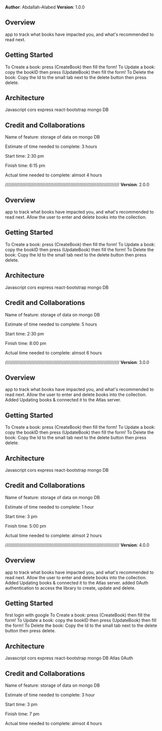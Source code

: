 **Author**: Abdallah-Alabed
**Version**: 1.0.0 

## Overview
app to track what books have impacted you, and what's recommended to read next.

## Getting Started
<!-- What are the steps that a user must take in order to build this app on their own machine and get it running? -->
To Create a book:
press (CreateBook) then fill the form!
To Update a book:
copy the bookID then press (UpdateBook) then fill the form!
To Delete the book:
Copy the Id to the small tab next to the delete button then press delete.

## Architecture
Javascript
cors
express
react-bootstrap
mongo DB


## Credit and Collaborations
<!-- Give credit (and a link) to other people or resources that helped you build this application. -->


Name of feature: storage of data on mongo DB 

Estimate of time needed to complete: 3 hours

Start time: 2:30 pm

Finish time: 6:15 pm

Actual time needed to complete: almsot 4 hours




//////////////////////////////////////////////////////////////////////////
**Version**: 2.0.0 

## Overview
app to track what books have impacted you, and what's recommended to read next.
Allow the user to enter and delete books into the collection.

## Getting Started
<!-- What are the steps that a user must take in order to build this app on their own machine and get it running? -->
To Create a book:
press (CreateBook) then fill the form!
To Update a book:
copy the bookID then press (UpdateBook) then fill the form!
To Delete the book:
Copy the Id to the small tab next to the delete button then press delete.

## Architecture
Javascript
cors
express
react-bootstrap
mongo DB


## Credit and Collaborations
<!-- Give credit (and a link) to other people or resources that helped you build this application. -->


Name of feature: storage of data on mongo DB 

Estimate of time needed to complete: 5 hours

Start time: 2:30 pm

Finish time: 8:00 pm

Actual time needed to complete: almsot 6 hours


//////////////////////////////////////////////////////////////////////////
**Version**: 3.0.0 

## Overview
app to track what books have impacted you, and what's recommended to read next.
Allow the user to enter and delete books into the collection.
Added Updating books & connected it to the Atlas server.

## Getting Started
<!-- What are the steps that a user must take in order to build this app on their own machine and get it running? -->
To Create a book:
press (CreateBook) then fill the form!
To Update a book:
copy the bookID then press (UpdateBook) then fill the form!
To Delete the book:
Copy the Id to the small tab next to the delete button then press delete.

## Architecture
Javascript
cors
express
react-bootstrap
mongo DB


## Credit and Collaborations
<!-- Give credit (and a link) to other people or resources that helped you build this application. -->


Name of feature: storage of data on mongo DB 

Estimate of time needed to complete: 1 hour

Start time: 3 pm

Finish time: 5:00 pm

Actual time needed to complete: almsot 2 hours

//////////////////////////////////////////////////////////////////////////
**Version**: 4.0.0 

## Overview
app to track what books have impacted you, and what's recommended to read next.
Allow the user to enter and delete books into the collection.
Added Updating books & connected it to the Atlas server.
added 0Auth authentication to access the library to create, update and delete.

## Getting Started
<!-- What are the steps that a user must take in order to build this app on their own machine and get it running? -->
first login with google
To Create a book:
press (CreateBook) then fill the form!
To Update a book:
copy the bookID then press (UpdateBook) then fill the form!
To Delete the book:
Copy the Id to the small tab next to the delete button then press delete.

## Architecture
Javascript
cors
express
react-bootstrap
mongo DB
Atlas
0Auth


## Credit and Collaborations
<!-- Give credit (and a link) to other people or resources that helped you build this application. -->


Name of feature: storage of data on mongo DB 

Estimate of time needed to complete: 3 hour

Start time: 3 pm

Finish time: 7 pm

Actual time needed to complete: almsot 4 hours